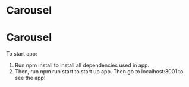 # Carousel

# Carousel

To start app:

1.  Run npm install to install all dependencies used in app.
2. Then, run npm run start to start up app.  Then go to localhost:3001 to see the app!